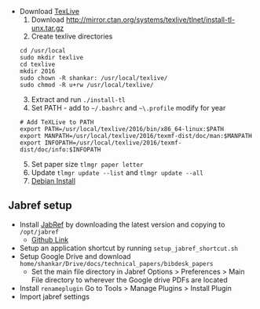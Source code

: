* Download [TexLive](https://www.tug.org/texlive/)
    1. Download http://mirror.ctan.org/systems/texlive/tlnet/install-tl-unx.tar.gz
    2. Create texlive directories
    ~~~
    cd /usr/local
    sudo mkdir texlive
    cd texlive
    mkdir 2016
    sudo chown -R shankar: /usr/local/texlive/
    sudo chmod -R u+rw /usr/local/texlive/
    ~~~
    3. Extract and run `./install-tl`
    4. Set PATH - add to `~/.bashrc` and `~\.profile` modify for year
    ~~~
    # Add TeXLive to PATH
    export PATH=/usr/local/texlive/2016/bin/x86_64-linux:$PATH
    export MANPATH=/usr/local/texlive/2016/texmf-dist/doc/man:$MANPATH
    export INFOPATH=/usr/local/texlive/2016/texmf-dist/doc/info:$INFOPATH
    ~~~
    5. Set paper size `tlmgr paper letter`
    6. Update `tlmgr update --list` and `tlmgr update --all`
    7. [Debian Install](https://www.tug.org/texlive/debian.html)
## Jabref setup
* Install [JabRef](http://www.jabref.org/) by downloading the latest version and copying to `/opt/jabref`
    * [Github Link](https://github.com/JabRef/jabref/releases/latest)
* Setup an application shortcut by running `setup_jabref_shortcut.sh`
* Setup Google Drive and download `home/shankar/Drive/docs/technical_papers/bibdesk_papers`
    * Set the main file directory in Jabref Options > Preferences > Main File directory to wherever the Google drive PDFs are located
* Install `renameplugin` Go to Tools > Manage Plugins > Install Plugin
* Import jabref settings
